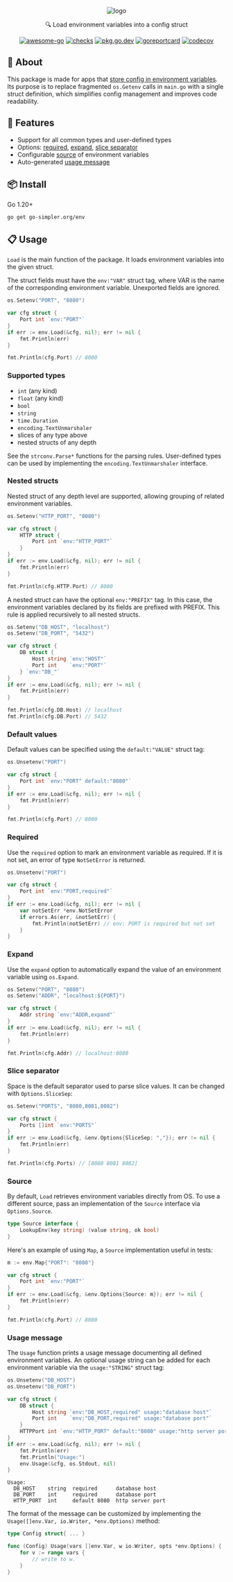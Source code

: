 <div align="center">

![logo](logo.svg)

🔍 Load environment variables into a config struct

[![awesome-go](https://awesome.re/badge.svg)](https://github.com/avelino/awesome-go#configuration)
[![checks](https://github.com/go-simpler/env/actions/workflows/checks.yml/badge.svg)](https://github.com/go-simpler/env/actions/workflows/checks.yml)
[![pkg.go.dev](https://pkg.go.dev/badge/go-simpler.org/env.svg)](https://pkg.go.dev/go-simpler.org/env)
[![goreportcard](https://goreportcard.com/badge/go-simpler.org/env)](https://goreportcard.com/report/go-simpler.org/env)
[![codecov](https://codecov.io/gh/go-simpler/env/branch/main/graph/badge.svg)](https://codecov.io/gh/go-simpler/env)

</div>

## 📌 About

This package is made for apps that [store config in environment variables][1].
Its purpose is to replace fragmented `os.Getenv` calls in `main.go` with a single struct definition,
which simplifies config management and improves code readability.

## 🚀 Features

* Support for all common types and user-defined types
* Options: [required](#required), [expand](#expand), [slice separator](#slice-separator)
* Configurable [source](#source) of environment variables
* Auto-generated [usage message](#usage-message)

## 📦 Install

Go 1.20+
```shell
go get go-simpler.org/env
```

## 📋 Usage

`Load` is the main function of the package.
It loads environment variables into the given struct.

The struct fields must have the `env:"VAR"` struct tag,
where VAR is the name of the corresponding environment variable.
Unexported fields are ignored.

```go
os.Setenv("PORT", "8080")

var cfg struct {
    Port int `env:"PORT"`
}
if err := env.Load(&cfg, nil); err != nil {
    fmt.Println(err)
}

fmt.Println(cfg.Port) // 8080
```

### Supported types

* `int` (any kind)
* `float` (any kind)
* `bool`
* `string`
* `time.Duration`
* `encoding.TextUnmarshaler`
* slices of any type above
* nested structs of any depth

See the `strconv.Parse*` functions for the parsing rules.
User-defined types can be used by implementing the `encoding.TextUnmarshaler` interface.

### Nested structs

Nested struct of any depth level are supported,
allowing grouping of related environment variables.

```go
os.Setenv("HTTP_PORT", "8080")

var cfg struct {
    HTTP struct {
        Port int `env:"HTTP_PORT"`
    }
}
if err := env.Load(&cfg, nil); err != nil {
    fmt.Println(err)
}

fmt.Println(cfg.HTTP.Port) // 8080
```

A nested struct can have the optional `env:"PREFIX"` tag.
In this case, the environment variables declared by its fields are prefixed with PREFIX.
This rule is applied recursively to all nested structs.

```go
os.Setenv("DB_HOST", "localhost")
os.Setenv("DB_PORT", "5432")

var cfg struct {
    DB struct {
        Host string `env:"HOST"`
        Port int    `env:"PORT"`
    } `env:"DB_"`
}
if err := env.Load(&cfg, nil); err != nil {
    fmt.Println(err)
}

fmt.Println(cfg.DB.Host) // localhost
fmt.Println(cfg.DB.Port) // 5432
```

### Default values

Default values can be specified using the `default:"VALUE"` struct tag:

```go
os.Unsetenv("PORT")

var cfg struct {
    Port int `env:"PORT" default:"8080"`
}
if err := env.Load(&cfg, nil); err != nil {
    fmt.Println(err)
}

fmt.Println(cfg.Port) // 8080
```

### Required

Use the `required` option to mark an environment variable as required.
If it is not set, an error of type `NotSetError` is returned.

```go
os.Unsetenv("PORT")

var cfg struct {
    Port int `env:"PORT,required"`
}
if err := env.Load(&cfg, nil); err != nil {
    var notSetErr *env.NotSetError
    if errors.As(err, &notSetErr) {
        fmt.Println(notSetErr) // env: PORT is required but not set
    }
}
```

### Expand

Use the `expand` option to automatically expand the value of an environment variable using `os.Expand`.

```go
os.Setenv("PORT", "8080")
os.Setenv("ADDR", "localhost:${PORT}")

var cfg struct {
    Addr string `env:"ADDR,expand"`
}
if err := env.Load(&cfg, nil); err != nil {
    fmt.Println(err)
}

fmt.Println(cfg.Addr) // localhost:8080
```

### Slice separator

Space is the default separator used to parse slice values.
It can be changed with `Options.SliceSep`:

```go
os.Setenv("PORTS", "8080,8081,8082")

var cfg struct {
    Ports []int `env:"PORTS"`
}
if err := env.Load(&cfg, &env.Options{SliceSep: ","}); err != nil {
    fmt.Println(err)
}

fmt.Println(cfg.Ports) // [8080 8081 8082]
```

### Source

By default, `Load` retrieves environment variables directly from OS.
To use a different source, pass an implementation of the `Source` interface via `Options.Source`.

```go
type Source interface {
    LookupEnv(key string) (value string, ok bool)
}
```

Here's an example of using `Map`, a `Source` implementation useful in tests:

```go
m := env.Map{"PORT": "8080"}

var cfg struct {
    Port int `env:"PORT"`
}
if err := env.Load(&cfg, &env.Options{Source: m}); err != nil {
    fmt.Println(err)
}

fmt.Println(cfg.Port) // 8080
```

### Usage message

The `Usage` function prints a usage message documenting all defined environment variables.
An optional usage string can be added for each environment variable via the `usage:"STRING"` struct tag:

```go
os.Unsetenv("DB_HOST")
os.Unsetenv("DB_PORT")

var cfg struct {
    DB struct {
        Host string `env:"DB_HOST,required" usage:"database host"`
        Port int    `env:"DB_PORT,required" usage:"database port"`
    }
    HTTPPort int `env:"HTTP_PORT" default:"8080" usage:"http server port"`
}
if err := env.Load(&cfg, nil); err != nil {
    fmt.Println(err)
    fmt.Println("Usage:")
    env.Usage(&cfg, os.Stdout, nil)
}
```

```
Usage:
  DB_HOST    string  required      database host
  DB_PORT    int     required      database port
  HTTP_PORT  int     default 8080  http server port
```

The format of the message can be customized by implementing the `Usage([]env.Var, io.Writer, *env.Options)` method:

```go
type Config struct{ ... }

func (Config) Usage(vars []env.Var, w io.Writer, opts *env.Options) {
    for v := range vars {
        // write to w.
    }
}
```

[1]: https://12factor.net/config
